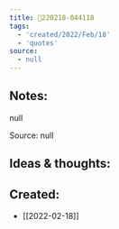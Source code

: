 ```yaml
---
title: 💬220218-044118
tags:
  - 'created/2022/Feb/18'
  - 'quotes'
source:
  - null
---
```


## Notes:
null

Source: null

## Ideas & thoughts:
## Created:
- [[2022-02-18]]
